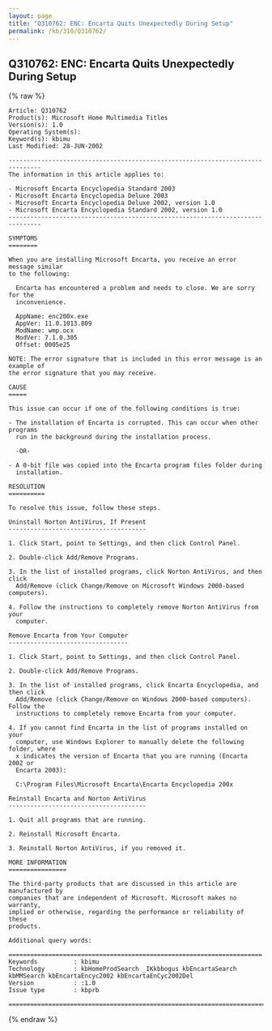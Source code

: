 ```yaml
---
layout: page
title: "Q310762: ENC: Encarta Quits Unexpectedly During Setup"
permalink: /kb/310/Q310762/
---
```


## Q310762: ENC: Encarta Quits Unexpectedly During Setup

{% raw %}

	Article: Q310762
	Product(s): Microsoft Home Multimedia Titles
	Version(s): 1.0
	Operating System(s): 
	Keyword(s): kbimu
	Last Modified: 28-JUN-2002
	
	-------------------------------------------------------------------------------
	The information in this article applies to:
	
	- Microsoft Encarta Encyclopedia Standard 2003 
	- Microsoft Encarta Encyclopedia Deluxe 2003 
	- Microsoft Encarta Encyclopedia Deluxe 2002, version 1.0 
	- Microsoft Encarta Encyclopedia Standard 2002, version 1.0 
	-------------------------------------------------------------------------------
	
	SYMPTOMS
	========
	
	When you are installing Microsoft Encarta, you receive an error message similar
	to the following:
	
	  Encarta has encountered a problem and needs to close. We are sorry for the
	  inconvenience.
	
	  AppName: enc200x.exe
	  AppVer: 11.0.1013.809
	  ModName: wmp.ocx
	  ModVer: 7.1.0.305
	  Offset: 0005e25
	
	NOTE: The error signature that is included in this error message is an example of
	the error signature that you may receive.
	
	CAUSE
	=====
	
	This issue can occur if one of the following conditions is true:
	
	- The installation of Encarta is corrupted. This can occur when other programs
	  run in the background during the installation process.
	
	  -OR-
	
	- A 0-bit file was copied into the Encarta program files folder during
	  installation.
	
	RESOLUTION
	==========
	
	To resolve this issue, follow these steps.
	
	Uninstall Norton AntiVirus, If Present
	--------------------------------------
	
	1. Click Start, point to Settings, and then click Control Panel.
	
	2. Double-click Add/Remove Programs.
	
	3. In the list of installed programs, click Norton AntiVirus, and then click
	  Add/Remove (click Change/Remove on Microsoft Windows 2000-based computers).
	
	4. Follow the instructions to completely remove Norton AntiVirus from your
	  computer.
	
	Remove Encarta from Your Computer
	---------------------------------
	
	1. Click Start, point to Settings, and then click Control Panel.
	
	2. Double-click Add/Remove Programs.
	
	3. In the list of installed programs, click Encarta Encyclopedia, and then click
	  Add/Remove (click Change/Remove on Windows 2000-based computers). Follow the
	  instructions to completely remove Encarta from your computer.
	
	4. If you cannot find Encarta in the list of programs installed on your
	  computer, use Windows Explorer to manually delete the following folder, where
	  x indicates the version of Encarta that you are running (Encarta 2002 or
	  Encarta 2003):
	
	  C:\Program Files\Microsoft Encarta\Encarta Encyclopedia 200x
	
	Reinstall Encarta and Norton AntiVirus
	--------------------------------------
	
	1. Quit all programs that are running.
	
	2. Reinstall Microsoft Encarta.
	
	3. Reinstall Norton AntiVirus, if you removed it.
	
	MORE INFORMATION
	================
	
	The third-party products that are discussed in this article are manufactured by
	companies that are independent of Microsoft. Microsoft makes no warranty,
	implied or otherwise, regarding the performance or reliability of these
	products.
	
	Additional query words:
	
	======================================================================
	Keywords          : kbimu 
	Technology        : kbHomeProdSearch _IKkbbogus kbEncartaSearch kbMMSearch kbEncartaEncyc2002 kbEncartaEnCyc2002Del
	Version           : :1.0
	Issue type        : kbprb
	
	=============================================================================
	

{% endraw %}
